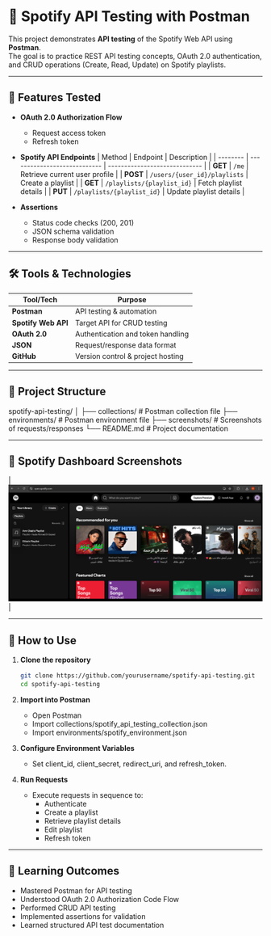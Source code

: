 # 🎵 Spotify API Testing with Postman

This project demonstrates **API testing** of the Spotify Web API using **Postman**.  
The goal is to practice REST API testing concepts, OAuth 2.0 authentication, and CRUD operations (Create, Read, Update) on Spotify playlists.  

---

## 📌 Features Tested
- **OAuth 2.0 Authorization Flow**
  - Request access token
  - Refresh token  
- **Spotify API Endpoints**
  | Method   | Endpoint                     | Description                   |
  | -------- | ---------------------------- | ----------------------------- |
  | **GET**  | `/me`                        | Retrieve current user profile |
  | **POST** | `/users/{user_id}/playlists` | Create a playlist             |
  | **GET**  | `/playlists/{playlist_id}`   | Fetch playlist details        |
  | **PUT**  | `/playlists/{playlist_id}`   | Update playlist details       |

- **Assertions**
  - Status code checks (200, 201)
  - JSON schema validation
  - Response body validation

---

## 🛠️ Tools & Technologies
| Tool/Tech         | Purpose                              |
|-------------------|--------------------------------------|
| **Postman**       | API testing & automation             |
| **Spotify Web API** | Target API for CRUD testing         |
| **OAuth 2.0**     | Authentication and token handling    |
| **JSON**          | Request/response data format         |
| **GitHub**        | Version control & project hosting    |

---

## 📂 Project Structure
spotify-api-testing/
│
├── collections/ # Postman collection file
├── environments/ # Postman environment file
├── screenshots/ # Screenshots of requests/responses
└── README.md # Project documentation

---

## 📸 Spotify Dashboard Screenshots

|  ![](screenshots/10-spotify-dashboard.png)                             |

---

## 🚀 How to Use
1. **Clone the repository**
   ```bash
   git clone https://github.com/yourusername/spotify-api-testing.git
   cd spotify-api-testing
   
2. **Import into Postman**
   - Open Postman
   - Import collections/spotify_api_testing_collection.json
   - Import environments/spotify_environment.json

3. **Configure Environment Variables**
   - Set client_id, client_secret, redirect_uri, and refresh_token.

4. **Run Requests**
   - Execute requests in sequence to:
        - Authenticate
        - Create a playlist
        - Retrieve playlist details
        - Edit playlist
        - Refresh token

--- 

## 🧾 Learning Outcomes
- Mastered Postman for API testing
- Understood OAuth 2.0 Authorization Code Flow
- Performed CRUD API testing
- Implemented assertions for validation
- Learned structured API test documentation
